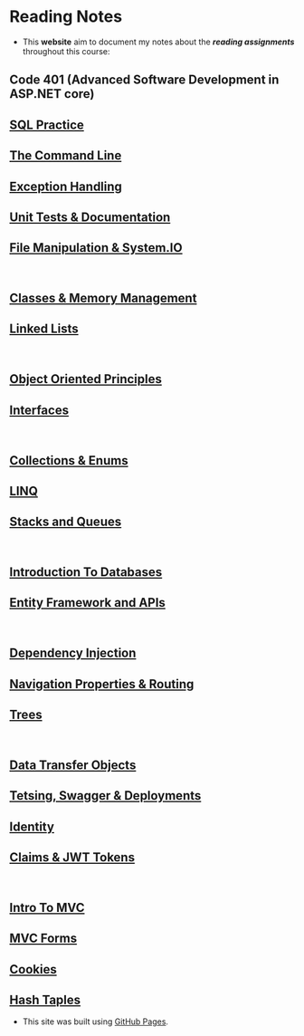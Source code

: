 # Reading Notes
- This **website** aim to document my notes about the ***reading assignments*** throughout this course: 
## Code 401 (Advanced Software Development in ASP.NET core)

## [SQL Practice](SQLpractice.md)

## [The Command Line](TheCommandLine.md)

## [Exception Handling](ExceptionHandling.md)

## [Unit Tests & Documentation](UnitTests&Documentation.md)

## [File Manipulation & System.IO](FileManipulation&SystemIO.md)

<br>

## [Classes & Memory Management](Classes&MemoryManagement.md)

## [Linked Lists](LinkedLists.md)

<br>

## [Object Oriented Principles](ObjectOrientedPrinciples.md)

## [Interfaces](Interfaces.md)

<br>

## [Collections & Enums](Collections&Enums.md)

## [LINQ](LINQ.md)

## [Stacks and Queues](StacksAndQueues.md)

<br>

## [Introduction To Databases](IntroductionToDatabases.md)

## [Entity Framework and APIs](EntityFrameworkAndAPIs.md)

<br>

## [Dependency Injection](DependencyInjection.md)

## [Navigation Properties & Routing](NavigationProperties&Routing.md)

## [Trees](Trees.md)

<br>

## [Data Transfer Objects](DataTransferObjects.md)

## [Tetsing, Swagger & Deployments](Tetsing,Swagger&Deployments.md)

## [Identity](Identity.md)

## [Claims & JWT Tokens](Claims&JWT.md)

<br>

## [Intro To MVC](MVC.md)

## [MVC Forms](MVCForms.md)

## [Cookies](Cookies.md)

## [Hash Taples](HashTaples.md)

- This site was built using [GitHub Pages](https://pages.github.com/).

